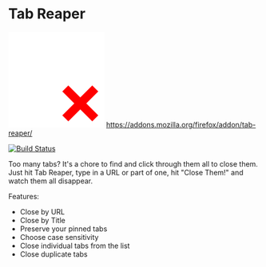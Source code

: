 # Tab Reaper

![Tab Reaper](icons/tab-reap.svg) https://addons.mozilla.org/firefox/addon/tab-reaper/

[![Build Status](https://travis-ci.org/whitty/tabreaper.svg?branch=master)](https://travis-ci.org/whitty/tabreaper)

Too many tabs? It's a chore to find and click through them all to
close them. Just hit Tab Reaper, type in a URL or part of one, hit
"Close Them!" and watch them all disappear.

Features:

 - Close by URL
 - Close by Title
 - Preserve your pinned tabs
 - Choose case sensitivity
 - Close individual tabs from the list
 - Close duplicate tabs
